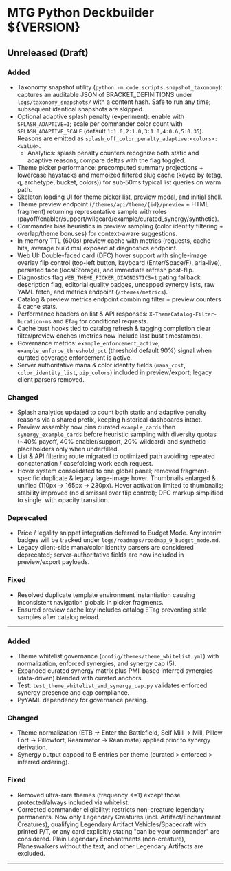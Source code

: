 # MTG Python Deckbuilder ${VERSION}

## Unreleased (Draft)

### Added
- Taxonomy snapshot utility (`python -m code.scripts.snapshot_taxonomy`): captures an auditable JSON of BRACKET_DEFINITIONS under `logs/taxonomy_snapshots/` with a content hash. Safe to run any time; subsequent identical snapshots are skipped.
- Optional adaptive splash penalty (experiment): enable with `SPLASH_ADAPTIVE=1`; scale per commander color count with `SPLASH_ADAPTIVE_SCALE` (default `1:1.0,2:1.0,3:1.0,4:0.6,5:0.35`). Reasons are emitted as `splash_off_color_penalty_adaptive:<colors>:<value>`.
	- Analytics: splash penalty counters recognize both static and adaptive reasons; compare deltas with the flag toggled.
- Theme picker performance: precomputed summary projections + lowercase haystacks and memoized filtered slug cache (keyed by (etag, q, archetype, bucket, colors)) for sub‑50ms typical list queries on warm path.
- Skeleton loading UI for theme picker list, preview modal, and initial shell.
- Theme preview endpoint (`/themes/api/theme/{id}/preview` + HTML fragment) returning representative sample with roles (payoff/enabler/support/wildcard/example/curated_synergy/synthetic).
- Commander bias heuristics in preview sampling (color identity filtering + overlap/theme bonuses) for context-aware suggestions.
- In‑memory TTL (600s) preview cache with metrics (requests, cache hits, average build ms) exposed at diagnostics endpoint.
- Web UI: Double-faced card (DFC) hover support with single-image overlay flip control (top-left button, keyboard (Enter/Space/F), aria-live), persisted face (localStorage), and immediate refresh post-flip.
- Diagnostics flag `WEB_THEME_PICKER_DIAGNOSTICS=1` gating fallback description flag, editorial quality badges, uncapped synergy lists, raw YAML fetch, and metrics endpoint (`/themes/metrics`).
- Catalog & preview metrics endpoint combining filter + preview counters & cache stats.
- Performance headers on list & API responses: `X-ThemeCatalog-Filter-Duration-ms` and `ETag` for conditional requests.
 - Cache bust hooks tied to catalog refresh & tagging completion clear filter/preview caches (metrics now include last bust timestamps).
 - Governance metrics: `example_enforcement_active`, `example_enforce_threshold_pct` (threshold default 90%) signal when curated coverage enforcement is active.
 - Server authoritative mana & color identity fields (`mana_cost`, `color_identity_list`, `pip_colors`) included in preview/export; legacy client parsers removed.

### Changed
- Splash analytics updated to count both static and adaptive penalty reasons via a shared prefix, keeping historical dashboards intact.
- Preview assembly now pins curated `example_cards` then `synergy_example_cards` before heuristic sampling with diversity quotas (~40% payoff, 40% enabler/support, 20% wildcard) and synthetic placeholders only when underfilled.
- List & API filtering route migrated to optimized path avoiding repeated concatenation / casefolding work each request.
- Hover system consolidated to one global panel; removed fragment-specific duplicate & legacy large-image hover. Thumbnails enlarged & unified (110px → 165px → 230px). Hover activation limited to thumbnails; stability improved (no dismissal over flip control); DFC markup simplified to single <img> with opacity transition.

### Deprecated
- Price / legality snippet integration deferred to Budget Mode. Any interim badges will be tracked under `logs/roadmaps/roadmap_9_budget_mode.md`.
 - Legacy client-side mana/color identity parsers are considered deprecated; server-authoritative fields are now included in preview/export payloads.

### Fixed
- Resolved duplicate template environment instantiation causing inconsistent navigation globals in picker fragments.
- Ensured preview cache key includes catalog ETag preventing stale samples after catalog reload.

---

### Added
- Theme whitelist governance (`config/themes/theme_whitelist.yml`) with normalization, enforced synergies, and synergy cap (5).
- Expanded curated synergy matrix plus PMI-based inferred synergies (data-driven) blended with curated anchors.
- Test: `test_theme_whitelist_and_synergy_cap.py` validates enforced synergy presence and cap compliance.
- PyYAML dependency for governance parsing.

### Changed
- Theme normalization (ETB -> Enter the Battlefield, Self Mill -> Mill, Pillow Fort -> Pillowfort, Reanimator -> Reanimate) applied prior to synergy derivation.
- Synergy output capped to 5 entries per theme (curated > enforced > inferred ordering).

### Fixed
- Removed ultra-rare themes (frequency <=1) except those protected/always included via whitelist.
- Corrected commander eligibility: restricts non-creature legendary permanents. Now only Legendary Creatures (incl. Artifact/Enchantment Creatures), qualifying Legendary Artifact Vehicles/Spacecraft with printed P/T, or any card explicitly stating "can be your commander" are considered. Plain Legendary Enchantments (non-creature), Planeswalkers without the text, and other Legendary Artifacts are excluded.

---